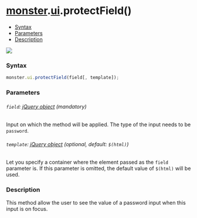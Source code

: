 # [monster][monster].[ui][ui].protectField()

* [Syntax](#syntax)
* [Parameters](#parameters)
* [Description](#description)

![](http://i.imgur.com/0c0QP2X.png)

### Syntax
```javascript
monster.ui.protectField(field[, template]);
```

### Parameters

###### `field`: [jQuery object][jquery] (mandatory)

Input on which the method will be applied. The type of the input needs to be `password`.

###### `template`: [jQuery object][jquery] (optional, default: `$(html)`)

Let you specify a container where the element passed as the `field` parameter is. If this parameter is omitted, the default value of `$(html)` will be used.

### Description
This method allow the user to see the value of a password input when this input is on focus.

[monster]: ../../monster.md
[ui]: ../ui.md

[jquery]: http://api.jquery.com/Types/#jQuery
